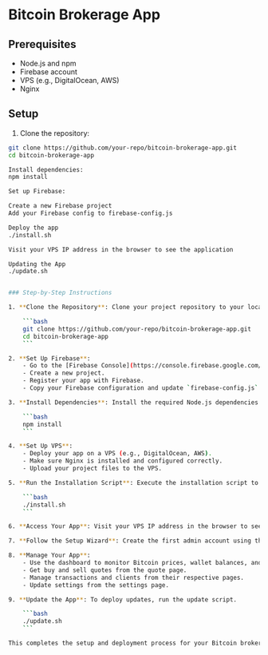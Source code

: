 # Bitcoin Brokerage App

## Prerequisites

- Node.js and npm
- Firebase account
- VPS (e.g., DigitalOcean, AWS)
- Nginx

## Setup

1. Clone the repository:

```bash
git clone https://github.com/your-repo/bitcoin-brokerage-app.git
cd bitcoin-brokerage-app

Install dependencies:
npm install

Set up Firebase:

Create a new Firebase project
Add your Firebase config to firebase-config.js

Deploy the app
./install.sh

Visit your VPS IP address in the browser to see the application

Updating the App
./update.sh


### Step-by-Step Instructions

1. **Clone the Repository**: Clone your project repository to your local machine.

    ```bash
    git clone https://github.com/your-repo/bitcoin-brokerage-app.git
    cd bitcoin-brokerage-app
    ```

2. **Set Up Firebase**:
    - Go to the [Firebase Console](https://console.firebase.google.com/).
    - Create a new project.
    - Register your app with Firebase.
    - Copy your Firebase configuration and update `firebase-config.js` with your credentials.

3. **Install Dependencies**: Install the required Node.js dependencies.

    ```bash
    npm install
    ```

4. **Set Up VPS**:
    - Deploy your app on a VPS (e.g., DigitalOcean, AWS).
    - Make sure Nginx is installed and configured correctly.
    - Upload your project files to the VPS.

5. **Run the Installation Script**: Execute the installation script to set up your environment.

    ```bash
    ./install.sh
    ```

6. **Access Your App**: Visit your VPS IP address in the browser to see the application.

7. **Follow the Setup Wizard**: Create the first admin account using the setup wizard.

8. **Manage Your App**:
    - Use the dashboard to monitor Bitcoin prices, wallet balances, and transactions.
    - Get buy and sell quotes from the quote page.
    - Manage transactions and clients from their respective pages.
    - Update settings from the settings page.

9. **Update the App**: To deploy updates, run the update script.

    ```bash
    ./update.sh
    ```

This completes the setup and deployment process for your Bitcoin brokerage app. If you have any questions or need further assistance, feel free to ask!

